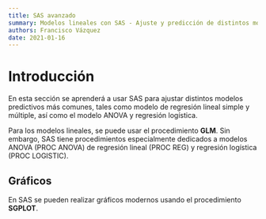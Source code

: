 ```yaml
---
title: SAS avanzado
summary: Modelos lineales con SAS - Ajuste y predicción de distintos modelos lineales (Regresión, ANOVA, entre otros).
authors: Francisco Vázquez
date: 2021-01-16
---
```



# Introducción

En esta sección se aprenderá a usar SAS para ajustar distintos modelos predictivos más comunes, tales como modelo de regresión lineal simple y múltiple, así como el modelo ANOVA y regresión logística.

Para los modelos lineales, se puede usar el procedimiento **GLM**. Sin embargo, SAS tiene procedimientos especialmente dedicados a modelos ANOVA (PROC ANOVA) de regresión lineal (PROC REG) y regresión logística (PROC LOGISTIC).

## Gráficos

En SAS se pueden realizar gráficos modernos usando el procedimiento **SGPLOT**.
